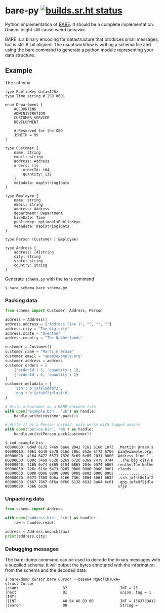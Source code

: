 # bare-py [![builds.sr.ht status](https://builds.sr.ht/~martijnbraam/bare-py.svg)](https://builds.sr.ht/~martijnbraam/bare-py?)

Python implementation of [BARE](https://baremessages.org/). It should be a complete implementation. Unions might still
cause weird behavior.

BARE is a binary encoding for datastructure that produces small messages, but is still 8-bit aligned. The usual
workflow is writing a schema file and using the bare command to generate a python module representing your data
structure.

## Example

The schema:

```bare
type PublicKey data<128>
type Time string # ISO 8601

enum Department {
	ACCOUNTING
	ADMINISTRATION
	CUSTOMER_SERVICE
	DEVELOPMENT

	# Reserved for the CEO
	JSMITH = 99
}

type Customer {
	name: string
	email: string
	address: Address
	orders: []{
		orderId: i64
		quantity: i32
	}
	metadata: map[string]data
}

type Employee {
	name: string
	email: string
	address: Address
	department: Department
	hireDate: Time
	publicKey: optional<PublicKey>
	metadata: map[string]data
}

type Person (Customer | Employee)

type Address {
	address: [4]string
	city: string
	state: string
	country: string
}
```

Generate `schema.py` with the `bare` command

```shell-session
$ bare schema.bare schema.py
```

### Packing data

```python
from schema import Customer, Address, Person

address = Address()
address.address = ["Address line 1", "", "", ""]
address.city = "The big city"
address.state = "Drenthe"
address.country = "The Netherlands"

customer = Customer()
customer.name = "Martijn Braam"
customer.email = "spam@example.org"
customer.address = address
customer.orders = [
    {'orderId': 5, 'quantity': 1},
    {'orderId': 6, 'quantity': 2}
]
customer.metadata = {
    'ssh': b'jafsl8dfaf2',
    'gpg': b'jofa8f2jdlasfj8'
}

# Write a Customer as a BARE encoded file
with open('example.bin', 'wb') as handle:
    handle.write(customer.pack())

# Write it as a Person instead, only works with tagged unions
with open('person.bin', 'wb') as handle:
    handle.write(Person.pack(customer))
```

```shell-session
$ xxd example.bin
00000000: 0d4d 6172 7469 6a6e 2042 7261 616d 1073  .Martijn Braam.s
00000010: 7061 6d40 6578 616d 706c 652e 6f72 670e  pam@example.org.
00000020: 4164 6472 6573 7320 6c69 6e65 2031 0000  Address line 1..
00000030: 000c 5468 6520 6269 6720 6369 7479 0744  ..The big city.D
00000040: 7265 6e74 6865 0f54 6865 204e 6574 6865  renthe.The Nethe
00000050: 726c 616e 6473 0205 0000 0000 0000 0001  rlands..........
00000060: 0000 0006 0000 0000 0000 0002 0000 0002  ................
00000070: 0373 7368 0b6a 6166 736c 3864 6661 6632  .ssh.jafsl8dfaf2
00000080: 0367 7067 0f6a 6f66 6138 6632 6a64 6c61  .gpg.jofa8f2jdla
00000090: 7366 6a38                                sfj8

```

### Unpacking data

```python
from schema import Address

with open('address.bin', 'rb') as handle:
    raw = handle.read()

address = Address.unpack(raw)
print(address.city)
```

### Debugging messages

The bare-dump command can be used to decode the binary messages with a supplied schema. It will output the 
bytes annotated with the information from the schema and the decoded data.

```shell-session
$ bare-dump cursor.bare Cursor --base64 MgGolKbTCwA=
struct Cursor
|count                    32                        INT = 25
|next                     01                        union, tag = 1 (INT)
||INT                     A8 94 A6 D3 0B            INT = 1563739412
|search                   00                        String =
```